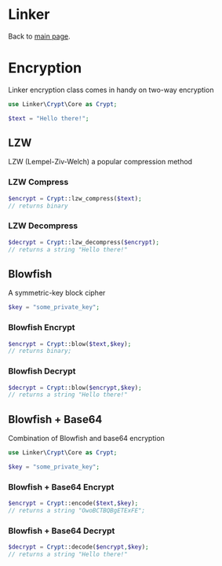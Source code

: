 # Linker
Back to [main page](index).

 
# Encryption

Linker encryption class comes in handy on two-way encryption
```php
use Linker\Crypt\Core as Crypt;

$text = "Hello there!";
```
## LZW
LZW (Lempel-Ziv-Welch) a popular compression method
### LZW Compress
```php
$encrypt = Crypt::lzw_compress($text);
// returns binary
```
### LZW Decompress
```php
$decrypt = Crypt::lzw_decompress($encrypt);
// returns a string "Hello there!"
```
## Blowfish
A symmetric-key block cipher
```php
$key = "some_private_key";
```
### Blowfish Encrypt
```php
$encrypt = Crypt::blow($text,$key);
// returns binary;
```
### Blowfish Decrypt
```php
$decrypt = Crypt::blow($encrypt,$key);
// returns a string "Hello there!"
```

## Blowfish + Base64
Combination of Blowfish and base64 encryption
```php
use Linker\Crypt\Core as Crypt; 

$key = "some_private_key";
```
### Blowfish + Base64 Encrypt
```php
$encrypt = Crypt::encode($text,$key);
// returns a string "OwoBCTBQBgETExFE";
```
### Blowfish + Base64 Decrypt
```php
$decrypt = Crypt::decode($encrypt,$key);
// returns a string "Hello there!"
```
